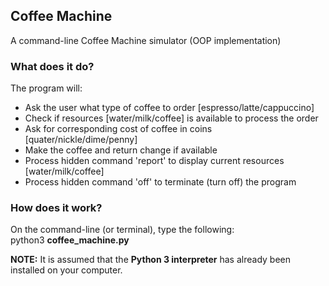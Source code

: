 ## Coffee Machine
A command-line Coffee Machine simulator (OOP implementation)

### What does it do?
The program will:
* Ask the user what type of coffee to order [espresso/latte/cappuccino]
* Check if resources [water/milk/coffee] is available to process the order
* Ask for corresponding cost of coffee in coins [quater/nickle/dime/penny]
* Make the coffee and return change if available
* Process hidden command 'report' to display current resources [water/milk/coffee]
* Process hidden command 'off' to terminate (turn off) the program

### How does it work?
On the command-line (or terminal), type the following:<br>
python3 <b>coffee_machine.py</b>

<b>NOTE:</b> It is assumed that the <b>Python 3 interpreter</b> has already been installed on your computer.
